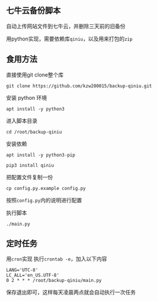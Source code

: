 ## 七牛云备份脚本

自动上传网站文件到七牛云，并删除三天前的旧备份

用python实现，需要依赖库`qiniu`，以及用来打包的`zip`

## 食用方法

直接使用git clone整个库

`git clone https://github.com/kzw200015/backup-qiniu.git`

安装 python 环境

`apt install -y python3`

进入脚本目录

`cd /root/backup-qiniu`

安装依赖

`apt install -y python3-pip`

`pip3 install qiniu`

把配置文件复制一份

`cp config.py.example config.py`

按照`config.py`内的说明进行配置

执行脚本

`./main.py`

## 定时任务
用`cron`实现
执行`crontab -e`，加入以下内容
```
LANG='UTC-8'
LC_ALL='en_US.UTF-8'
0 2 * * * /root/backup-qiniu/main.py
```
保存退出即可，这样每天凌晨两点就会自动执行一次任务